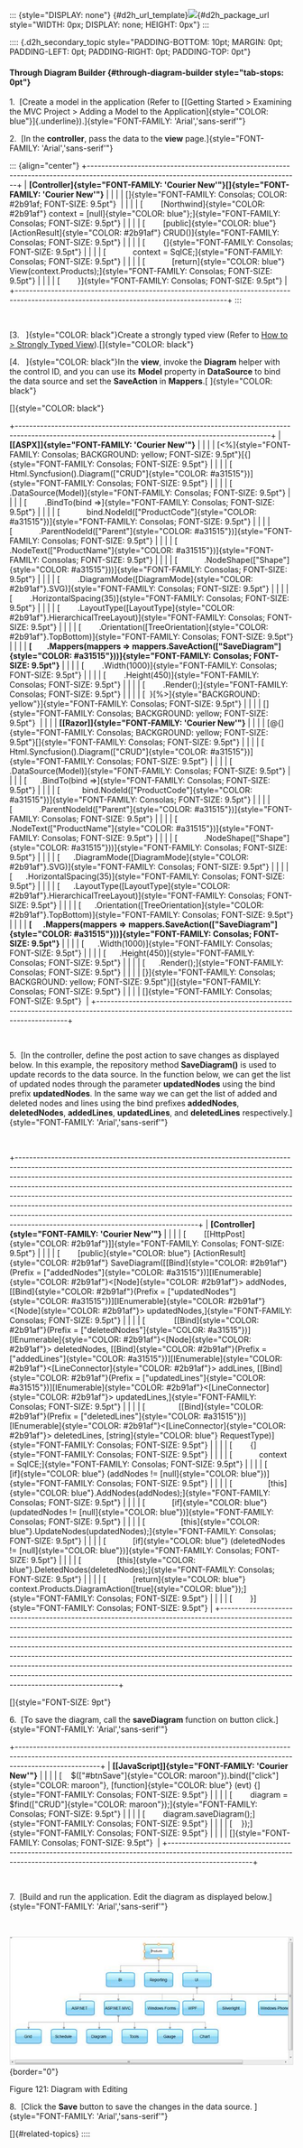 ::: {style="DISPLAY: none"}
[](ms-xhelp:///?Id=d2h_url_template){#d2h_url_template}![](!package_url!){#d2h_package_url style="WIDTH: 0px; DISPLAY: none; HEIGHT: 0px"}
:::

:::: {.d2h_secondary_topic style="PADDING-BOTTOM: 10pt; MARGIN: 0pt; PADDING-LEFT: 0pt; PADDING-RIGHT: 0pt; PADDING-TOP: 0pt"}
#### Through Diagram Builder {#through-diagram-builder style="tab-stops: 0pt"}

1.  [Create a model in the application (Refer to [[Getting Started \> Examining the MVC Project \> Adding a Model to the Application]{style="COLOR: blue"}]{.underline}).]{style="FONT-FAMILY: 'Arial','sans-serif'"}

2.  [In the **controller**, pass the data to the **view** page.]{style="FONT-FAMILY: 'Arial','sans-serif'"}

::: {align="center"}
+----------------------------------------------------------------------------------------------------------------------------------------+
| **[Controller]{style="FONT-FAMILY: 'Courier New'"}[]{style="FONT-FAMILY: 'Courier New'"}**                                             |
|                                                                                                                                        |
| []{style="FONT-FAMILY: Consolas; COLOR: #2b91af; FONT-SIZE: 9.5pt"}                                                                    |
|                                                                                                                                        |
| [        [Northwind]{style="COLOR: #2b91af"} context = [null]{style="COLOR: blue"};]{style="FONT-FAMILY: Consolas; FONT-SIZE: 9.5pt"}  |
|                                                                                                                                        |
| [        [public]{style="COLOR: blue"} [ActionResult]{style="COLOR: #2b91af"} CRUD()]{style="FONT-FAMILY: Consolas; FONT-SIZE: 9.5pt"} |
|                                                                                                                                        |
| [        {]{style="FONT-FAMILY: Consolas; FONT-SIZE: 9.5pt"}                                                                           |
|                                                                                                                                        |
| [            context = SqlCE;]{style="FONT-FAMILY: Consolas; FONT-SIZE: 9.5pt"}                                                        |
|                                                                                                                                        |
| [            [return]{style="COLOR: blue"} View(context.Products);]{style="FONT-FAMILY: Consolas; FONT-SIZE: 9.5pt"}                   |
|                                                                                                                                        |
| [        }]{style="FONT-FAMILY: Consolas; FONT-SIZE: 9.5pt"}                                                                           |
+----------------------------------------------------------------------------------------------------------------------------------------+
:::

 

[3.   ]{style="COLOR: black"}Create a strongly typed view (Refer to [How to \> Strongly Typed View](http://help.syncfusion.com/ug_94/User%20Interface/ASP.NET%20MVC/Diagram/default.htm?turl=Documents%2Fcreateastronglytypedview.htm)).[]{style="COLOR: black"}

[4.   ]{style="COLOR: black"}In the **view**, invoke the **Diagram** helper with the control ID, and you can use its **Model** property in **DataSource** to bind the data source and set the **SaveAction** in **Mappers**.[ ]{style="COLOR: black"}

[]{style="COLOR: black"} 

+----------------------------------------------------------------------------------------------------------------------------------------------------+
| **[\[ASPX\]]{style="FONT-FAMILY: 'Courier New'"}**                                                                                                 |
|                                                                                                                                                    |
| [\<%]{style="FONT-FAMILY: Consolas; BACKGROUND: yellow; FONT-SIZE: 9.5pt"}[{]{style="FONT-FAMILY: Consolas; FONT-SIZE: 9.5pt"}                     |
|                                                                                                                                                    |
| [      Html.Syncfusion().Diagram([\"CRUD\"]{style="COLOR: #a31515"})]{style="FONT-FAMILY: Consolas; FONT-SIZE: 9.5pt"}                             |
|                                                                                                                                                    |
| [        .DataSource(Model)]{style="FONT-FAMILY: Consolas; FONT-SIZE: 9.5pt"}                                                                      |
|                                                                                                                                                    |
| [        .BindTo(bind =\>]{style="FONT-FAMILY: Consolas; FONT-SIZE: 9.5pt"}                                                                        |
|                                                                                                                                                    |
| [            bind.NodeId([\"ProductCode\"]{style="COLOR: #a31515"})]{style="FONT-FAMILY: Consolas; FONT-SIZE: 9.5pt"}                              |
|                                                                                                                                                    |
| [            .ParentNodeId([\"Parent\"]{style="COLOR: #a31515"})]{style="FONT-FAMILY: Consolas; FONT-SIZE: 9.5pt"}                                 |
|                                                                                                                                                    |
| [            .NodeText([\"ProductName\"]{style="COLOR: #a31515"})]{style="FONT-FAMILY: Consolas; FONT-SIZE: 9.5pt"}                                |
|                                                                                                                                                    |
| [            .NodeShape([\"Shape\"]{style="COLOR: #a31515"}))]{style="FONT-FAMILY: Consolas; FONT-SIZE: 9.5pt"}                                    |
|                                                                                                                                                    |
| [        .DiagramMode([DiagramMode]{style="COLOR: #2b91af"}.SVG)]{style="FONT-FAMILY: Consolas; FONT-SIZE: 9.5pt"}                                 |
|                                                                                                                                                    |
| [        .HorizontalSpacing(35)]{style="FONT-FAMILY: Consolas; FONT-SIZE: 9.5pt"}                                                                  |
|                                                                                                                                                    |
| [        .LayoutType([LayoutType]{style="COLOR: #2b91af"}.HierarchicalTreeLayout)]{style="FONT-FAMILY: Consolas; FONT-SIZE: 9.5pt"}                |
|                                                                                                                                                    |
| [        .Orientation([TreeOrientation]{style="COLOR: #2b91af"}.TopBottom)]{style="FONT-FAMILY: Consolas; FONT-SIZE: 9.5pt"}                       |
|                                                                                                                                                    |
| **[        .Mappers(mappers =\> mappers.SaveAction([\"SaveDiagram\"]{style="COLOR: #a31515"}))]{style="FONT-FAMILY: Consolas; FONT-SIZE: 9.5pt"}** |
|                                                                                                                                                    |
| [        .Width(1000)]{style="FONT-FAMILY: Consolas; FONT-SIZE: 9.5pt"}                                                                            |
|                                                                                                                                                    |
| [        .Height(450)]{style="FONT-FAMILY: Consolas; FONT-SIZE: 9.5pt"}                                                                            |
|                                                                                                                                                    |
| [        .Render();]{style="FONT-FAMILY: Consolas; FONT-SIZE: 9.5pt"}                                                                              |
|                                                                                                                                                    |
| [  }[%\>]{style="BACKGROUND: yellow"}]{style="FONT-FAMILY: Consolas; FONT-SIZE: 9.5pt"}                                                            |
|                                                                                                                                                    |
| []{style="FONT-FAMILY: Consolas; BACKGROUND: yellow; FONT-SIZE: 9.5pt"}                                                                            |
|                                                                                                                                                    |
| **[\[Razor\]]{style="FONT-FAMILY: 'Courier New'"}**                                                                                                |
|                                                                                                                                                    |
| [\@{]{style="FONT-FAMILY: Consolas; BACKGROUND: yellow; FONT-SIZE: 9.5pt"}[]{style="FONT-FAMILY: Consolas; FONT-SIZE: 9.5pt"}                      |
|                                                                                                                                                    |
| [    Html.Syncfusion().Diagram([\"CRUD\"]{style="COLOR: #a31515"})]{style="FONT-FAMILY: Consolas; FONT-SIZE: 9.5pt"}                               |
|                                                                                                                                                    |
| [      .DataSource(Model)]{style="FONT-FAMILY: Consolas; FONT-SIZE: 9.5pt"}                                                                        |
|                                                                                                                                                    |
| [      .BindTo(bind =\>]{style="FONT-FAMILY: Consolas; FONT-SIZE: 9.5pt"}                                                                          |
|                                                                                                                                                    |
| [          bind.NodeId([\"ProductCode\"]{style="COLOR: #a31515"})]{style="FONT-FAMILY: Consolas; FONT-SIZE: 9.5pt"}                                |
|                                                                                                                                                    |
| [            .ParentNodeId([\"Parent\"]{style="COLOR: #a31515"})]{style="FONT-FAMILY: Consolas; FONT-SIZE: 9.5pt"}                                 |
|                                                                                                                                                    |
| [            .NodeText([\"ProductName\"]{style="COLOR: #a31515"})]{style="FONT-FAMILY: Consolas; FONT-SIZE: 9.5pt"}                                |
|                                                                                                                                                    |
| [            .NodeShape([\"Shape\"]{style="COLOR: #a31515"}))]{style="FONT-FAMILY: Consolas; FONT-SIZE: 9.5pt"}                                    |
|                                                                                                                                                    |
| [      .DiagramMode([DiagramMode]{style="COLOR: #2b91af"}.SVG)]{style="FONT-FAMILY: Consolas; FONT-SIZE: 9.5pt"}                                   |
|                                                                                                                                                    |
| [      .HorizontalSpacing(35)]{style="FONT-FAMILY: Consolas; FONT-SIZE: 9.5pt"}                                                                    |
|                                                                                                                                                    |
| [      .LayoutType([LayoutType]{style="COLOR: #2b91af"}.HierarchicalTreeLayout)]{style="FONT-FAMILY: Consolas; FONT-SIZE: 9.5pt"}                  |
|                                                                                                                                                    |
| [      .Orientation([TreeOrientation]{style="COLOR: #2b91af"}.TopBottom)]{style="FONT-FAMILY: Consolas; FONT-SIZE: 9.5pt"}                         |
|                                                                                                                                                    |
| **[      .Mappers(mappers =\> mappers.SaveAction([\"SaveDiagram\"]{style="COLOR: #a31515"}))]{style="FONT-FAMILY: Consolas; FONT-SIZE: 9.5pt"}**   |
|                                                                                                                                                    |
| [      .Width(1000)]{style="FONT-FAMILY: Consolas; FONT-SIZE: 9.5pt"}                                                                              |
|                                                                                                                                                    |
| [      .Height(450)]{style="FONT-FAMILY: Consolas; FONT-SIZE: 9.5pt"}                                                                              |
|                                                                                                                                                    |
| [      .Render();]{style="FONT-FAMILY: Consolas; FONT-SIZE: 9.5pt"}                                                                                |
|                                                                                                                                                    |
| [}]{style="FONT-FAMILY: Consolas; BACKGROUND: yellow; FONT-SIZE: 9.5pt"}[]{style="FONT-FAMILY: Consolas; FONT-SIZE: 9.5pt"}                        |
|                                                                                                                                                    |
| []{style="FONT-FAMILY: Consolas; FONT-SIZE: 9.5pt"}                                                                                                |
+----------------------------------------------------------------------------------------------------------------------------------------------------+

 

5.  [In the controller, define the post action to save changes as displayed below. In this example, the repository method **SaveDiagram()** is used to update records to the data source. In the function below, we can get the list of updated nodes through the parameter **updatedNodes** using the bind prefix **updatedNodes**. In the same way we can get the list of added and deleted nodes and lines using the bind prefixes **addedNodes**, **deletedNodes**, **addedLines**, **updatedLines**, and **deletedLines** respectively.]{style="FONT-FAMILY: 'Arial','sans-serif'"}

 

+--------------------------------------------------------------------------------------------------------------------------------------------------------------------------------------------------------------------------------------------------------------------------------------------------------------------------------------------------------------------------------------------------------------------------------------------------------------------------------------------------------------------------------------------------------------------------------------------------------------------+
| **[Controller]{style="FONT-FAMILY: 'Courier New'"}**                                                                                                                                                                                                                                                                                                                                                                                                                                                                                                                                                               |
|                                                                                                                                                                                                                                                                                                                                                                                                                                                                                                                                                                                                                    |
| [        \[[HttpPost]{style="COLOR: #2b91af"}\]]{style="FONT-FAMILY: Consolas; FONT-SIZE: 9.5pt"}                                                                                                                                                                                                                                                                                                                                                                                                                                                                                                                  |
|                                                                                                                                                                                                                                                                                                                                                                                                                                                                                                                                                                                                                    |
| [        [public]{style="COLOR: blue"} [ActionResult]{style="COLOR: #2b91af"} SaveDiagram(\[[Bind]{style="COLOR: #2b91af"}(Prefix = [\"addedNodes\"]{style="COLOR: #a31515"})\][IEnumerable]{style="COLOR: #2b91af"}\<[Node]{style="COLOR: #2b91af"}\> addNodes, \[[Bind]{style="COLOR: #2b91af"}(Prefix = [\"updatedNodes\"]{style="COLOR: #a31515"})\][IEnumerable]{style="COLOR: #2b91af"}\<[Node]{style="COLOR: #2b91af"}\> updatedNodes,]{style="FONT-FAMILY: Consolas; FONT-SIZE: 9.5pt"}                                                                                                                    |
|                                                                                                                                                                                                                                                                                                                                                                                                                                                                                                                                                                                                                    |
| [             \[[Bind]{style="COLOR: #2b91af"}(Prefix = [\"deletedNodes\"]{style="COLOR: #a31515"})\][IEnumerable]{style="COLOR: #2b91af"}\<[Node]{style="COLOR: #2b91af"}\> deletedNodes, \[[Bind]{style="COLOR: #2b91af"}(Prefix = [\"addedLines\"]{style="COLOR: #a31515"})\][IEnumerable]{style="COLOR: #2b91af"}\<[LineConnector]{style="COLOR: #2b91af"}\> addLines, \[[Bind]{style="COLOR: #2b91af"}(Prefix = [\"updatedLines\"]{style="COLOR: #a31515"})\][IEnumerable]{style="COLOR: #2b91af"}\<[LineConnector]{style="COLOR: #2b91af"}\> updatedLines,]{style="FONT-FAMILY: Consolas; FONT-SIZE: 9.5pt"} |
|                                                                                                                                                                                                                                                                                                                                                                                                                                                                                                                                                                                                                    |
| [               \[[Bind]{style="COLOR: #2b91af"}(Prefix = [\"deletedLines\"]{style="COLOR: #a31515"})\][IEnumerable]{style="COLOR: #2b91af"}\<[LineConnector]{style="COLOR: #2b91af"}\> deletedLines, [string]{style="COLOR: blue"} RequestType)]{style="FONT-FAMILY: Consolas; FONT-SIZE: 9.5pt"}                                                                                                                                                                                                                                                                                                                 |
|                                                                                                                                                                                                                                                                                                                                                                                                                                                                                                                                                                                                                    |
| [        {]{style="FONT-FAMILY: Consolas; FONT-SIZE: 9.5pt"}                                                                                                                                                                                                                                                                                                                                                                                                                                                                                                                                                       |
|                                                                                                                                                                                                                                                                                                                                                                                                                                                                                                                                                                                                                    |
| [            context = SqlCE;]{style="FONT-FAMILY: Consolas; FONT-SIZE: 9.5pt"}                                                                                                                                                                                                                                                                                                                                                                                                                                                                                                                                    |
|                                                                                                                                                                                                                                                                                                                                                                                                                                                                                                                                                                                                                    |
| [            [if]{style="COLOR: blue"} (addNodes != [null]{style="COLOR: blue"})]{style="FONT-FAMILY: Consolas; FONT-SIZE: 9.5pt"}                                                                                                                                                                                                                                                                                                                                                                                                                                                                                 |
|                                                                                                                                                                                                                                                                                                                                                                                                                                                                                                                                                                                                                    |
| [                [this]{style="COLOR: blue"}.AddNodes(addNodes);]{style="FONT-FAMILY: Consolas; FONT-SIZE: 9.5pt"}                                                                                                                                                                                                                                                                                                                                                                                                                                                                                                 |
|                                                                                                                                                                                                                                                                                                                                                                                                                                                                                                                                                                                                                    |
| [            [if]{style="COLOR: blue"} (updatedNodes != [null]{style="COLOR: blue"})]{style="FONT-FAMILY: Consolas; FONT-SIZE: 9.5pt"}                                                                                                                                                                                                                                                                                                                                                                                                                                                                             |
|                                                                                                                                                                                                                                                                                                                                                                                                                                                                                                                                                                                                                    |
| [                [this]{style="COLOR: blue"}.UpdateNodes(updatedNodes);]{style="FONT-FAMILY: Consolas; FONT-SIZE: 9.5pt"}                                                                                                                                                                                                                                                                                                                                                                                                                                                                                          |
|                                                                                                                                                                                                                                                                                                                                                                                                                                                                                                                                                                                                                    |
| [            [if]{style="COLOR: blue"} (deletedNodes != [null]{style="COLOR: blue"})]{style="FONT-FAMILY: Consolas; FONT-SIZE: 9.5pt"}                                                                                                                                                                                                                                                                                                                                                                                                                                                                             |
|                                                                                                                                                                                                                                                                                                                                                                                                                                                                                                                                                                                                                    |
| [                [this]{style="COLOR: blue"}.DeletedNodes(deletedNodes);]{style="FONT-FAMILY: Consolas; FONT-SIZE: 9.5pt"}                                                                                                                                                                                                                                                                                                                                                                                                                                                                                         |
|                                                                                                                                                                                                                                                                                                                                                                                                                                                                                                                                                                                                                    |
| [            [return]{style="COLOR: blue"} context.Products.DiagramAction([true]{style="COLOR: blue"});]{style="FONT-FAMILY: Consolas; FONT-SIZE: 9.5pt"}                                                                                                                                                                                                                                                                                                                                                                                                                                                          |
|                                                                                                                                                                                                                                                                                                                                                                                                                                                                                                                                                                                                                    |
| [        }]{style="FONT-FAMILY: Consolas; FONT-SIZE: 9.5pt"}                                                                                                                                                                                                                                                                                                                                                                                                                                                                                                                                                       |
+--------------------------------------------------------------------------------------------------------------------------------------------------------------------------------------------------------------------------------------------------------------------------------------------------------------------------------------------------------------------------------------------------------------------------------------------------------------------------------------------------------------------------------------------------------------------------------------------------------------------+

[]{style="FONT-SIZE: 9pt"} 

6.  [To save the diagram, call the **saveDiagram** function on button click.]{style="FONT-FAMILY: 'Arial','sans-serif'"}

+-----------------------------------------------------------------------------------------------------------------------------------------------------------------------------------+
| **[\[JavaScript\]]{style="FONT-FAMILY: 'Courier New'"}**                                                                                                                          |
|                                                                                                                                                                                   |
| [    \$([\"#btnSave\"]{style="COLOR: maroon"}).bind([\"click\"]{style="COLOR: maroon"}, [function]{style="COLOR: blue"} (evt) {]{style="FONT-FAMILY: Consolas; FONT-SIZE: 9.5pt"} |
|                                                                                                                                                                                   |
| [        diagram = \$find([\"CRUD\"]{style="COLOR: maroon"});]{style="FONT-FAMILY: Consolas; FONT-SIZE: 9.5pt"}                                                                   |
|                                                                                                                                                                                   |
| [        diagram.saveDiagram();]{style="FONT-FAMILY: Consolas; FONT-SIZE: 9.5pt"}                                                                                                 |
|                                                                                                                                                                                   |
| [    });]{style="FONT-FAMILY: Consolas; FONT-SIZE: 9.5pt"}                                                                                                                        |
|                                                                                                                                                                                   |
| []{style="FONT-FAMILY: Consolas; FONT-SIZE: 9.5pt"}                                                                                                                               |
+-----------------------------------------------------------------------------------------------------------------------------------------------------------------------------------+

 

7.  [Build and run the application. Edit the diagram as displayed below.]{style="FONT-FAMILY: 'Arial','sans-serif'"}

 

![](ImagesExt/image70_124.jpg){border="0"}

Figure 121: Diagram with Editing

8.  [Click the **Save** button to save the changes in the data source. ]{style="FONT-FAMILY: 'Arial','sans-serif'"}

[]{#related-topics}
::::
